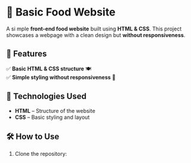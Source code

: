 # 🍕 Basic Food Website  

A si mple **front-end food website** built using **HTML & CSS**. This project showcases a webpage with a clean design but **without responsiveness**.  
 
## 🚀 Features  
✅ **Basic HTML & CSS structure** 🍽️  
✅ **Simple styling without responsiveness** 🎨  
 
## 📂 Technologies Used  
- **HTML** – Structure of the website  
- **CSS** – Basic styling and layout  

## 🛠️ How to Use  
1. Clone the repository:  
   ```sh
